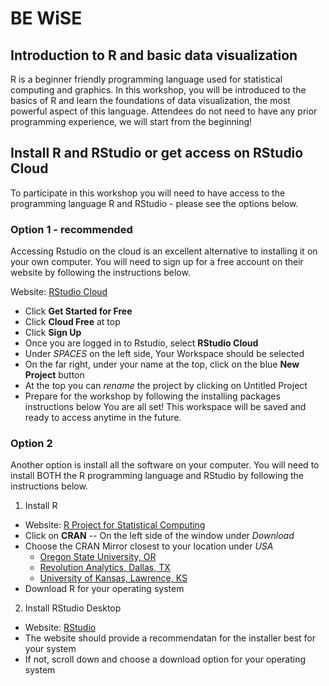 # BE WiSE 
## Introduction to R and basic data visualization

R is a beginner friendly programming language used for statistical computing and graphics. In this workshop, you will be introduced to the basics of R and learn the foundations of data visualization, the most powerful aspect of this language. Attendees do not need to have any prior programming experience, we will start from the beginning!

## Install R and RStudio or get access on RStudio Cloud

To participate in this workshop you will need to have access to the programming language R and RStudio - please see the options below.

### Option 1 - recommended

Accessing Rstudio on the cloud is an excellent alternative to installing it on your own computer. You will need to sign up for a free account on their website by following the instructions below.

Website: [RStudio Cloud](https://rstudio.cloud/)  
- Click **Get Started for Free** 
- Click **Cloud Free** at top  
- Click **Sign Up**
- Once you are logged in to Rstudio, select **RStudio Cloud**
- Under *SPACES* on the left side, Your Workspace should be selected
- On the far right, under your name at the top, click on the blue **New Project** button 
- At the top you can *rename* the project by clicking on Untitled Project
- Prepare for the workshop by following the installing packages instructions below
You are all set! This workspace will be saved and ready to access anytime in the future.

### Option 2

Another option is install all the software on your computer. You will need to install BOTH the R programming language and RStudio by following the instructions below.

1. Install R  
- Website: [R Project for Statistical Computing](https://www.r-project.org/)
- Click on **CRAN** -- On the left side of the window under *Download*
- Choose the CRAN Mirror closest to your location under *USA*
  - [Oregon State University, OR](https://ftp.osuosl.org/pub/cran/)
  - [Revolution Analytics, Dallas, TX](https://cran.microsoft.com/)
  - [University of Kansas, Lawrence, KS](https://rweb.crmda.ku.edu/cran/)
- Download R for your operating system

2. Install RStudio Desktop
- Website: [RStudio](https://www.rstudio.com/products/rstudio/download/#download)
- The website should provide a recommendatan for the installer best for your system
- If not, scroll down and choose a download option for your operating system
